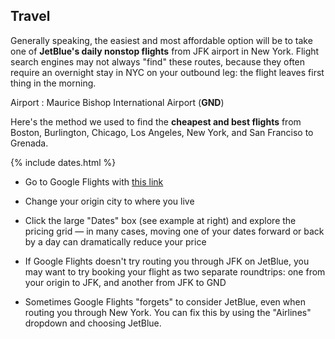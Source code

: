 ## Travel

Generally speaking, the easiest and most affordable option will be to take one of **JetBlue's daily nonstop flights** from JFK airport in New York. Flight search engines may not always "find" these routes, because they often require an overnight stay in NYC on your outbound leg: the flight leaves first thing in the morning.

Airport
: Maurice Bishop International Airport (**GND**)

Here's the method we used to find the **cheapest and best flights** from Boston, Burlington, Chicago, Los Angeles, New York, and San Franciso to Grenada.

{% include dates.html %}
* Go to Google Flights with [this link](https://www.google.com/flights#flt=BTV.GND.2019-03-14*GND.BTV.2019-03-18;c:USD;e:1;sd:1;t:f)

* Change your origin city to where you live

* Click the large "Dates" box (see example at right) and explore the pricing grid — in many cases, moving one of your dates forward or back by a day can dramatically reduce your price

* If Google Flights doesn't try routing you through JFK on JetBlue, you may want to try booking your flight as two separate roundtrips: one from your origin to JFK, and another from JFK to GND

* Sometimes Google Flights "forgets" to consider JetBlue, even when routing you through New York. You can fix this by using the "Airlines" dropdown and choosing JetBlue.